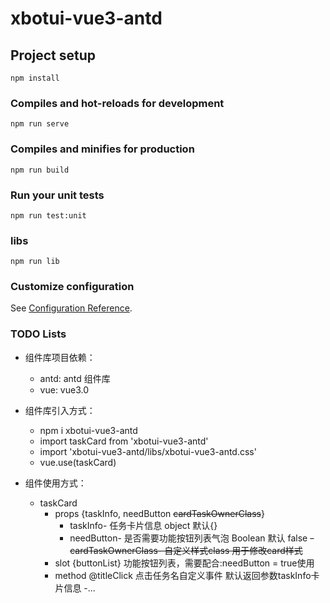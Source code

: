 # xbotui-vue3-antd

## Project setup
```
npm install
```

### Compiles and hot-reloads for development
```
npm run serve
```

### Compiles and minifies for production
```
npm run build
```

### Run your unit tests
```
npm run test:unit
```

### libs
```
npm run lib
```

### Customize configuration
See [Configuration Reference](https://cli.vuejs.org/config/).

### TODO Lists

- 组件库项目依赖：
    - antd: antd 组件库
    - vue: vue3.0

- 组件库引入方式：
    - npm i xbotui-vue3-antd
    - import taskCard from 'xbotui-vue3-antd'
    - import 'xbotui-vue3-antd/libs/xbotui-vue3-antd.css'
    - vue.use(taskCard)
- 组件使用方式：
  - taskCard
    - props {taskInfo, needButton ~~cardTaskOwnerClass~~}
      - taskInfo- 任务卡片信息 object 默认{}
      - needButton- 是否需要功能按钮列表气泡 Boolean 默认 false
      ~~- cardTaskOwnerClass- 自定义样式class 用于修改card样式~~
    - slot {buttonList} 功能按钮列表，需要配合:needButton = true使用  
    - method @titleClick 点击任务名自定义事件 默认返回参数taskInfo卡片信息
  -...
